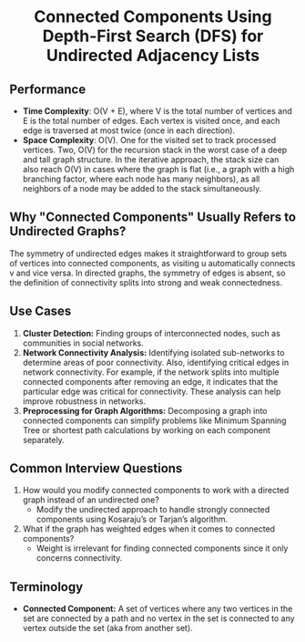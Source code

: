 <h1 align="center">Connected Components Using Depth-First Search (DFS) for Undirected Adjacency Lists</h1>

## Performance
- **Time Complexity**: O(V + E), where V is the total number of vertices and E is the total number of edges. Each vertex is visited once, and each edge is traversed at most twice (once in each direction).
- **Space Complexity**: O(V). One for the visited set to track processed vertices. Two, O(V) for the recursion stack in the worst case of a deep and tall graph structure. In the iterative approach, the stack size can also reach O(V) in cases where the graph is flat (i.e., a graph with a high branching factor, where each node has many neighbors), as all neighbors of a node may be added to the stack simultaneously.

## Why "Connected Components" Usually Refers to Undirected Graphs?
The symmetry of undirected edges makes it straightforward to group sets of vertices into connected components, as visiting u automatically connects v and vice versa. In directed graphs, the symmetry of edges is absent, so the definition of connectivity splits into strong and weak connectedness.

## Use Cases
1. **Cluster Detection:** Finding groups of interconnected nodes, such as communities in social networks.
2. **Network Connectivity Analysis:** Identifying isolated sub-networks to determine areas of poor connectivity. Also, identifying critical edges in network connectivity. For example, if the network splits into multiple connected components after removing an edge, it indicates that the particular edge was critical for connectivity. These analysis can help improve robustness in networks.
3. **Preprocessing for Graph Algorithms:** Decomposing a graph into connected components can simplify problems like Minimum Spanning Tree or shortest path calculations by working on each component separately.

## Common Interview Questions
1. How would you modify connected components to work with a directed graph instead of an undirected one?
	- Modify the undirected approach to handle strongly connected components using Kosaraju’s or Tarjan’s algorithm.
2. What if the graph has weighted edges when it comes to connected components?
	- Weight is irrelevant for finding connected components since it only concerns connectivity.

## Terminology
- **Connected Component:** A set of vertices where any two vertices in the set are connected by a path and no vertex in the set is connected to any vertex outside the set (aka from another set).